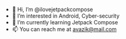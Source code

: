 - 👋 Hi, I’m @ilovejetpackcompose
- 👀 I’m interested in Android, Cyber-security
- 🌱 I’m currently learning Jetpack Compose
- 📫 You can reach me at avazik@mail.com

<!---
ilovejetpackcompose/ilovejetpackcompose is a ✨ special ✨ repository because its `README.md` (this file) appears on your GitHub profile.
You can click the Preview link to take a look at your changes.
--->
